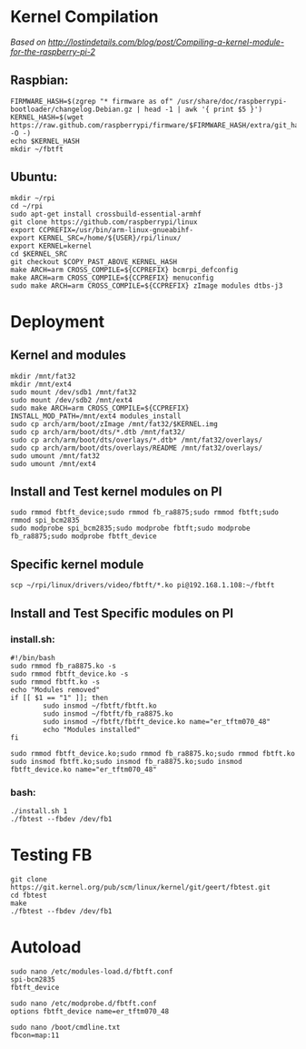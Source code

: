 # Kernel Compilation
_Based on http://lostindetails.com/blog/post/Compiling-a-kernel-module-for-the-raspberry-pi-2_

## Raspbian:
```
FIRMWARE_HASH=$(zgrep "* firmware as of" /usr/share/doc/raspberrypi-bootloader/changelog.Debian.gz | head -1 | awk '{ print $5 }')
KERNEL_HASH=$(wget https://raw.github.com/raspberrypi/firmware/$FIRMWARE_HASH/extra/git_hash -O -)
echo $KERNEL_HASH
mkdir ~/fbtft
```
## Ubuntu:
```
mkdir ~/rpi
cd ~/rpi
sudo apt-get install crossbuild-essential-armhf
git clone https://github.com/raspberrypi/linux
export CCPREFIX=/usr/bin/arm-linux-gnueabihf-
export KERNEL_SRC=/home/${USER}/rpi/linux/ 
export KERNEL=kernel
cd $KERNEL_SRC
git checkout $COPY_PAST_ABOVE_KERNEL_HASH
make ARCH=arm CROSS_COMPILE=${CCPREFIX} bcmrpi_defconfig
make ARCH=arm CROSS_COMPILE=${CCPREFIX} menuconfig
sudo make ARCH=arm CROSS_COMPILE=${CCPREFIX} zImage modules dtbs-j3
```
# Deployment
## Kernel and modules
```
mkdir /mnt/fat32
mkdir /mnt/ext4
sudo mount /dev/sdb1 /mnt/fat32
sudo mount /dev/sdb2 /mnt/ext4
sudo make ARCH=arm CROSS_COMPILE=${CCPREFIX} INSTALL_MOD_PATH=/mnt/ext4 modules_install
sudo cp arch/arm/boot/zImage /mnt/fat32/$KERNEL.img
sudo cp arch/arm/boot/dts/*.dtb /mnt/fat32/
sudo cp arch/arm/boot/dts/overlays/*.dtb* /mnt/fat32/overlays/
sudo cp arch/arm/boot/dts/overlays/README /mnt/fat32/overlays/
sudo umount /mnt/fat32
sudo umount /mnt/ext4
```
## Install and Test kernel modules on PI
```
sudo rmmod fbtft_device;sudo rmmod fb_ra8875;sudo rmmod fbtft;sudo rmmod spi_bcm2835
sudo modprobe spi_bcm2835;sudo modprobe fbtft;sudo modprobe fb_ra8875;sudo modprobe fbtft_device
```
## Specific kernel module
```
scp ~/rpi/linux/drivers/video/fbtft/*.ko pi@192.168.1.108:~/fbtft
```
## Install and Test Specific modules on PI
### install.sh:

```
#!/bin/bash
sudo rmmod fb_ra8875.ko -s
sudo rmmod fbtft_device.ko -s
sudo rmmod fbtft.ko -s
echo "Modules removed"
if [[ $1 == "1" ]]; then
        sudo insmod ~/fbtft/fbtft.ko
        sudo insmod ~/fbtft/fb_ra8875.ko
        sudo insmod ~/fbtft/fbtft_device.ko name="er_tftm070_48"
        echo "Modules installed"
fi
```
```
sudo rmmod fbtft_device.ko;sudo rmmod fb_ra8875.ko;sudo rmmod fbtft.ko
sudo insmod fbtft.ko;sudo insmod fb_ra8875.ko;sudo insmod fbtft_device.ko name="er_tftm070_48"
```
### bash:
```
./install.sh 1
./fbtest --fbdev /dev/fb1
```
# Testing FB
```
git clone https://git.kernel.org/pub/scm/linux/kernel/git/geert/fbtest.git
cd fbtest
make
./fbtest --fbdev /dev/fb1
```
# Autoload
```
sudo nano /etc/modules-load.d/fbtft.conf
spi-bcm2835
fbtft_device

sudo nano /etc/modprobe.d/fbtft.conf
options fbtft_device name=er_tftm070_48

sudo nano /boot/cmdline.txt
fbcon=map:11
```
